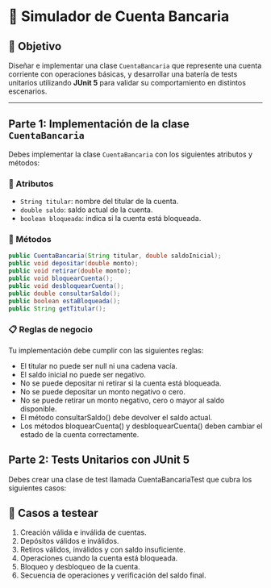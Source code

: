 # 🏦 Simulador de Cuenta Bancaria

## 🎯 Objetivo

Diseñar e implementar una clase `CuentaBancaria` que represente una cuenta corriente con operaciones básicas, y desarrollar una batería de tests unitarios utilizando **JUnit 5** para validar su comportamiento en distintos escenarios.

---

## Parte 1: Implementación de la clase `CuentaBancaria`

Debes implementar la clase `CuentaBancaria` con los siguientes atributos y métodos:

### 🔧 Atributos

- `String titular`: nombre del titular de la cuenta.
- `double saldo`: saldo actual de la cuenta.
- `boolean bloqueada`: indica si la cuenta está bloqueada.

### 🧩 Métodos
```java
public CuentaBancaria(String titular, double saldoInicial);
public void depositar(double monto); 
public void retirar(double monto); 
public void bloquearCuenta(); 
public void desbloquearCuenta(); 
public double consultarSaldo(); 
public boolean estaBloqueada(); 
public String getTitular(); 
```

### 📋 Reglas de negocio
Tu implementación debe cumplir con las siguientes reglas:
- El titular no puede ser null ni una cadena vacía.
- El saldo inicial no puede ser negativo.
- No se puede depositar ni retirar si la cuenta está bloqueada.
- No se puede depositar un monto negativo o cero.
- No se puede retirar un monto negativo, cero o mayor al saldo disponible.
- El método consultarSaldo() debe devolver el saldo actual.
- Los métodos bloquearCuenta() y desbloquearCuenta() deben cambiar el estado de la cuenta correctamente.
## Parte 2: Tests Unitarios con JUnit 5

Debes crear una clase de test llamada CuentaBancariaTest que cubra los siguientes casos:

## 🧪 Casos a testear
1.	Creación válida e inválida de cuentas.
2.	Depósitos válidos e inválidos.
3.	Retiros válidos, inválidos y con saldo insuficiente.
4.	Operaciones cuando la cuenta está bloqueada.
5.	Bloqueo y desbloqueo de la cuenta.
6.	Secuencia de operaciones y verificación del saldo final.